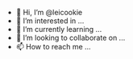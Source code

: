 - 👋 Hi, I’m @leicookie
- 👀 I’m interested in ...
- 🌱 I’m currently learning ...
- 💞️ I’m looking to collaborate on ...
- 📫 How to reach me ...

<!---
leicookie/leicookie is a ✨ special ✨ repository because its `README.md` (this file) appears on your GitHub profile.
You can click the Preview link to take a look at your changes.
--->
